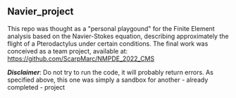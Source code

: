 **Navier_project**
---
This repo was thought as a "personal playgound" for the Finite Element analysis based on the Navier-Stokes equation, describing approximately the flight of a Pterodactylus under certain conditions.
The final work was conceived as a team project, available at: https://github.com/ScarpMarc/NMPDE_2022_CMS

***Disclaimer***: Do not try to run the code, it will probably return errors. As specified above, this one was simply a sandbox for another - already completed - project
